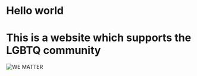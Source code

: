 <html>
<header><title>This is title</title></header>
<body>
  <h1>Hello world</h1>
  <h1>This is a website which supports the LGBTQ community</h1>
  <img src="C:\Users\Sivan\Downloads/images.jpg" alt="WE MATTER" />
</body>
</html>
